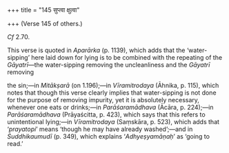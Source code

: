 +++
title = "145 सुप्त्वा क्षुत्वा"

+++
(Verse 145 of others.)

*Cf* 2.70.

This verse is quoted in *Aparārka* (p. 1139), which adds that the
‘water-sipping’ here laid down for lying is to be combined with the
repeating of the *Gāyatrī*—the water-sipping removing the uncleanliness
and the *Gāyatrī* removing

the sin;—in *Mitākṣarā* (on 1.196);—in *Vīramitrodaya* (Āhnika, p. 115),
which notes that though this verse clearly implies that water-sipping is
not done for the purpose of removing impurity, yet it is absolutely
necessary, whenever one eats or drinks;—in *Parāśaramādhava* (Ācāra, p.
224);—in *Parāśaramādhava* (Prāyaścitta, p. 423), which says that this
refers to unintentional lying;—in *Vīramitrodaya* (Saṃskāra, p. 523),
which adds that ‘*prayatopi*’ means ‘though he may have already
washed’;—and in *Śuddhikaumudī* (p. 349), which explains
‘*Adhyeṣyamāṇaḥ*’ as ‘going to read.’



